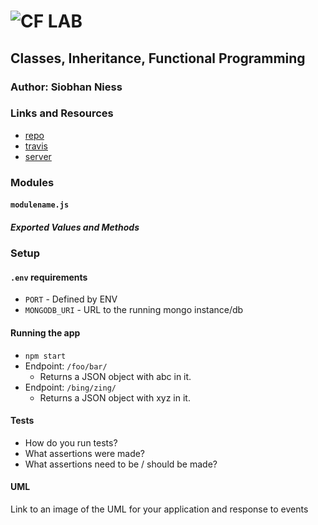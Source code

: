 ![CF](http://i.imgur.com/7v5ASc8.png) LAB
=================================================

## Classes, Inheritance, Functional Programming

### Author: Siobhan Niess

### Links and Resources
* [repo](https://github.com/niesssiobhan/01-node-ecosystem/pull/3)
* [travis](https://travis-ci.com/niesssiobhan/01-node-ecosystem)
* [server](https://niess-01-lab.herokuapp.com/)

### Modules
#### `modulename.js`
##### Exported Values and Methods

### Setup
#### `.env` requirements
* `PORT` - Defined by ENV
* `MONGODB_URI` - URL to the running mongo instance/db

#### Running the app
* `npm start`
* Endpoint: `/foo/bar/`
  * Returns a JSON object with abc in it.
* Endpoint: `/bing/zing/`
  * Returns a JSON object with xyz in it.

#### Tests
* How do you run tests?
* What assertions were made?
* What assertions need to be / should be made?

#### UML
Link to an image of the UML for your application and response to events
